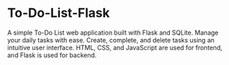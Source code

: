 # To-Do-List-Flask
A simple To-Do List web application built with Flask and SQLite. Manage your daily tasks with ease. Create, complete, and delete tasks using an intuitive user interface. HTML, CSS, and JavaScript are used for frontend, and Flask is used for backend.
